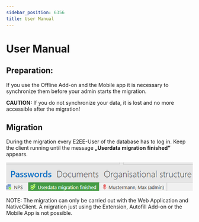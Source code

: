 ```yaml
---
sidebar_position: 6356
title: User Manual
---
```


# User Manual

## Preparation:

If you use the Offline Add-on and the Mobile app it is necessary to synchronize them before your admin starts the migration.

**CAUTION:** If you do not synchronize your data, it is lost and no more accessible after the migration!

## Migration

During the migration every E2EE-User of the database has to log in. Keep the client running until the message **„Userdata migration finished”** appears.

![](../../../../../../../static/images/PasswordSecure_9.2/Content/Resources/Images/Userdata_migration_finished_en.png)

NOTE: The migration can only be carried out with the Web Application and NativeClient. A migration just using the Extension, Autofill Add-on or the Mobile App is not possible.